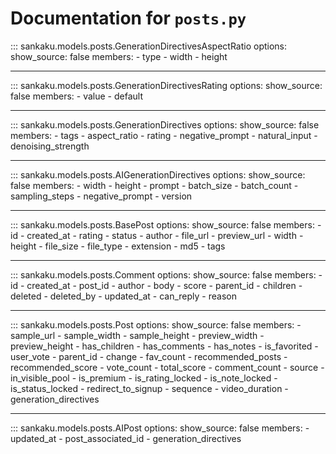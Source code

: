 # Documentation for `posts.py`

::: sankaku.models.posts.GenerationDirectivesAspectRatio
    options:
      show_source: false
      members:
        - type
        - width
        - height

---

::: sankaku.models.posts.GenerationDirectivesRating
    options:
      show_source: false
      members:
        - value
        - default

---

::: sankaku.models.posts.GenerationDirectives
    options:
      show_source: false
      members:
        - tags
        - aspect_ratio
        - rating
        - negative_prompt
        - natural_input
        - denoising_strength

---

::: sankaku.models.posts.AIGenerationDirectives
    options:
      show_source: false
      members:
        - width
        - height
        - prompt
        - batch_size
        - batch_count
        - sampling_steps
        - negative_prompt
        - version

---

::: sankaku.models.posts.BasePost
    options:
      show_source: false
      members:
        - id
        - created_at
        - rating
        - status
        - author
        - file_url
        - preview_url
        - width
        - height
        - file_size
        - file_type
        - extension
        - md5
        - tags

---

::: sankaku.models.posts.Comment
    options:
      show_source: false
      members:
        - id
        - created_at
        - post_id
        - author
        - body
        - score
        - parent_id
        - children
        - deleted
        - deleted_by
        - updated_at
        - can_reply
        - reason

---

::: sankaku.models.posts.Post
    options:
      show_source: false
      members:
        - sample_url
        - sample_width
        - sample_height
        - preview_width
        - preview_height
        - has_children
        - has_comments
        - has_notes
        - is_favorited
        - user_vote
        - parent_id
        - change
        - fav_count
        - recommended_posts
        - recommended_score
        - vote_count
        - total_score
        - comment_count
        - source
        - in_visible_pool
        - is_premium
        - is_rating_locked
        - is_note_locked
        - is_status_locked
        - redirect_to_signup
        - sequence
        - video_duration
        - generation_directives

---

::: sankaku.models.posts.AIPost
    options:
      show_source: false
      members:
        - updated_at
        - post_associated_id
        - generation_directives
